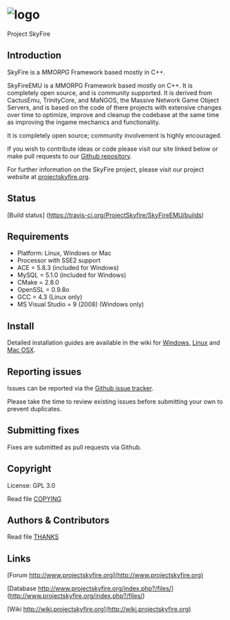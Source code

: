 # ![logo](http://www.projectskyfire.org/public/style_images/9_1_s2QNl.png) 
Project SkyFire


## Introduction

SkyFire is a *MMORPG* Framework based mostly in C++.

SkyFireEMU is a MMORPG Framework based mostly on C++. It is completely 
open source, and is community supported. It is derived
from CactusEmu, TrinityCore, and MaNGOS, the Massive Network Game Object Servers, 
and is based on the code of there projects with extensive changes over time to optimize, 
improve and cleanup the codebase at the same time as improving the ingame mechanics
and functionality.

It is completely open source; community involvement is highly encouraged.

If you wish to contribute ideas or code please visit our site linked below or
make pull requests to our 
[Github repository](https://github.com/ProjectSkyfire/SkyFireEMU).

For further information on the SkyFire project, please visit our project website at 
[projectskyfire.org](http://www.projectskyfire.org).

## Status

[Build status] (https://travis-ci.org/ProjectSkyfire/SkyFireEMU/builds)

## Requirements

+ Platform: Linux, Windows or Mac
+ Processor with SSE2 support
+ ACE = 5.8.3 (included for Windows)
+ MySQL = 5.1.0 (included for Windows)
+ CMake = 2.8.0
+ OpenSSL = 0.9.8o
+ GCC = 4.3 (Linux only)
+ MS Visual Studio = 9 (2008) (Windows only)


## Install

Detailed installation guides are available in the wiki for
[Windows](http://wiki.projectskyfire.org/index.php?title=Installation_(Windows) ),
[Linux](http://wiki.projectskyfire.org/index.php?title=Installation_(Linux) ) and
[Mac OSX](http://wiki.projectskyfire.org/index.php?title=Installation_(Mac_OS_X) ).


## Reporting issues

Issues can be reported via the [Github issue tracker](https://github.com/ProjectSkyfire/SkyFireEMU/issues).

Please take the time to review existing issues before submitting your own to
prevent duplicates.

## Submitting fixes

Fixes are submitted as pull requests via Github. 

## Copyright

License: GPL 3.0

Read file [COPYING](COPYING)


## Authors &amp; Contributors

Read file [THANKS](THANKS)


## Links

[Forum http://www.projectskyfire.org](http://www.projectskyfire.org)

[Database http://www.projectskyfire.org/index.php?/files/] (http://www.projectskyfire.org/index.php?/files/)

[Wiki http://wiki.projectskyfire.org](http://wiki.projectskyfire.org)

